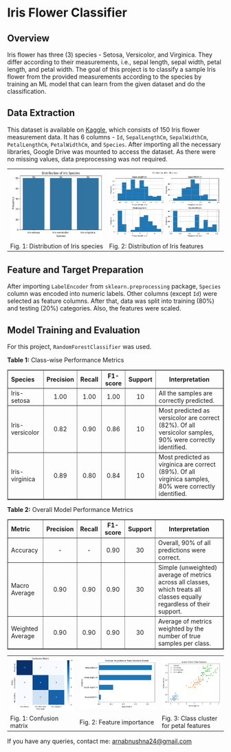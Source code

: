 # Iris Flower Classifier


## Overview
Iris flower has three (3) species - Setosa, Versicolor, and Virginica. They differ according to their measurements, i.e., sepal length, sepal width, petal length, and petal width. The goal of this project is to classify a sample Iris flower from the provided measurements according to the species by training an ML model that can learn from the given dataset and do the classification.

## Data Extraction
This dataset is available on [Kaggle](https://www.kaggle.com/datasets/saurabh00007/iriscsv), which consists of 150 Iris flower measurement data. It has 6 columns - `Id`, `SepalLengthCm`, `SepalWidthCm`, `PetalLengthCm`, `PetalWidthCm`, and	`Species`. After importing all the necessary libraries, Google Drive was mounted to access the dataset. As there were no missing values, data preprocessing was not required.

<table>
  <tr>
    <td align="center"><img src="https://github.com/ArnabUshna24/CodeAlpha_Iris_Flower_Classification/blob/main/data_visualizations/distribution_iris_species.png" alt="Iris Species" width="400"/></td>
    <td align="center"><img src="https://github.com/ArnabUshna24/CodeAlpha_Iris_Flower_Classification/blob/main/data_visualizations/distribution_iris_features.png" alt="Iris Features" width="500"/></td>
  </tr>
  <tr>
    <td align="left"> Fig. 1: Distribution of Iris species </td>
    <td align="left"> Fig. 2: Distribution of Iris features </td>
  </tr>
</table>

## Feature and Target Preparation
After importing `LabelEncoder` from `sklearn.preprocessing` package, `Species` column was encoded into numeric labels. Other columns (except `Id`) were selected as feature columns. After that, data was split into training (80%) and testing (20%) categories. Also, the features were scaled.

## Model Training and Evaluation
For this project, `RandomForestClassifier` was used.

<p><strong>Table 1:</strong> Class-wise Performance Metrics </p>
<table border="1" cellspacing="0" cellpadding="5">
  <tr>
    <th align="left"> Species </th>
    <th align="center"> Precision </th>
    <th align="center"> Recall </th>
    <th align="center"> F1-score </th>
    <th align="center"> Support </th>
    <th align="center"> Interpretation </th>
  </tr>
  <tr>
    <td align="left"> Iris-setosa </td>
    <td align="center"> 1.00 </td>
    <td align="center"> 1.00 </td>
    <td align="center"> 1.00 </td>
    <td align="center"> 10 </td>
    <td align="left"> All the samples are correctly predicted. </td>
  </tr>
  <tr>
    <td align="left"> Iris-versicolor </td>
    <td align="center"> 0.82 </td>
    <td align="center"> 0.90 </td>
    <td align="center"> 0.86 </td>
    <td align="center"> 10 </td>
    <td align="left"> Most predicted as versicolor are correct (82%). Of all versicolor samples, 90% were correctly identified. </td>
  </tr>
  <tr>
    <td align="left"> Iris-virginica </td>
    <td align="center"> 0.89 </td>
    <td align="center"> 0.80 </td>
    <td align="center"> 0.84 </td>
    <td align="center"> 10 </td>
    <td align="left"> Most predicted as virginica are correct (89%). Of all virginica samples, 80% were correctly identified. </td>
  </tr>
</table>


<p><strong>Table 2:</strong> Overall Model Performance Metrics </p>
<table border="1" cellspacing="0" cellpadding="5">
  <tr>
    <th align="left"> Metric </th>
    <th align="center"> Precision </th>
    <th align="center"> Recall </th>
    <th align="center"> F1-score </th>
    <th align="center"> Support </th>
    <th align="center"> Interpretation </th>
  </tr>
  <tr>
    <td align="left"> Accuracy </td>
    <td align="center"> - </td>
    <td align="center"> - </td>
    <td align="center"> 0.90 </td>
    <td align="center"> 30 </td>
    <td align="left"> Overall, 90% of all predictions were correct. </td>
  </tr>
  <tr>
    <td align="left"> Macro Average </td>
    <td align="center"> 0.90 </td>
    <td align="center"> 0.90 </td>
    <td align="center"> 0.90 </td>
    <td align="center"> 30 </td>
    <td align="left"> Simple (unweighted) average of metrics across all classes, which treats all classes equally regardless of their support. </td>
  </tr>
  <tr>
    <td align="left"> Weighted Average </td>
    <td align="center"> 0.90 </td>
    <td align="center"> 0.90 </td>
    <td align="center"> 0.90 </td>
    <td align="center"> 30 </td>
    <td align="left"> Average of metrics weighted by the number of true samples per class. </td>
  </tr>
</table>


<table>
  <tr>
    <td align="center"><img src="https://github.com/ArnabUshna24/CodeAlpha_Iris_Flower_Classification/blob/main/performance_metrics_visualizations/confusion_matrix.png" alt="Confusion Matrix" width="400"/></td>
    <td align="center"><img src="https://github.com/ArnabUshna24/CodeAlpha_Iris_Flower_Classification/blob/main/performance_metrics_visualizations/feature_importance.png" alt="Feature Importance" width="500"/></td>
    <td align="center"><img src="https://github.com/ArnabUshna24/CodeAlpha_Iris_Flower_Classification/blob/main/performance_metrics_visualizations/scatter_plot_petalFeatures.png" alt="Class Cluster for Petal Features" width="400"/></td>
  </tr>
  <tr>
    <td align="left"> Fig. 1: Confusion matrix </td>
    <td align="left"> Fig. 2: Feature importance </td>
    <td align="left"> Fig. 3: Class cluster for petal features </td>
  </tr>
</table>


If you have any queries, contact me: arnabnushna24@gmail.com
